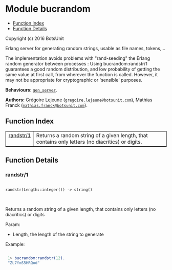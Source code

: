 

# Module bucrandom #
* [Function Index](#index)
* [Function Details](#functions)

Copyright (c) 2016 BotsUnit

Erlang server for generating random strings, usable as file names, tokens,...

The implementation avoids problems with "rand-seeding"
the Erlang random generator between processes : Using bucrandom:randstr/1
guarantees a good random distribution, and low probability of getting
the same value at first call, from wherever the function is called.
However, it may not be appropriate for cryptographic or 'sensible' purposes.

__Behaviours:__ [`gen_server`](gen_server.md).

__Authors:__ Grégoire Lejeune ([`gregoire.lejeune@botsunit.com`](mailto:gregoire.lejeune@botsunit.com)), Mathias Franck ([`mathias.franck@botsunit.com`](mailto:mathias.franck@botsunit.com)).

<a name="index"></a>

## Function Index ##


<table width="100%" border="1" cellspacing="0" cellpadding="2" summary="function index"><tr><td valign="top"><a href="#randstr-1">randstr/1</a></td><td> 
Returns a random string of a given length, 
that contains only letters (no diacritics) or digits.</td></tr></table>


<a name="functions"></a>

## Function Details ##

<a name="randstr-1"></a>

### randstr/1 ###

<pre><code>
randstr(Length::integer()) -&gt; string()
</code></pre>
<br />


Returns a random string of a given length, 
that contains only letters (no diacritics) or digits

Param:

* Length, the length of the string to generate

Example:

```erlang

 1> bucrandom:randstr(12).
 "ZL7YmS5HRQod"
```

